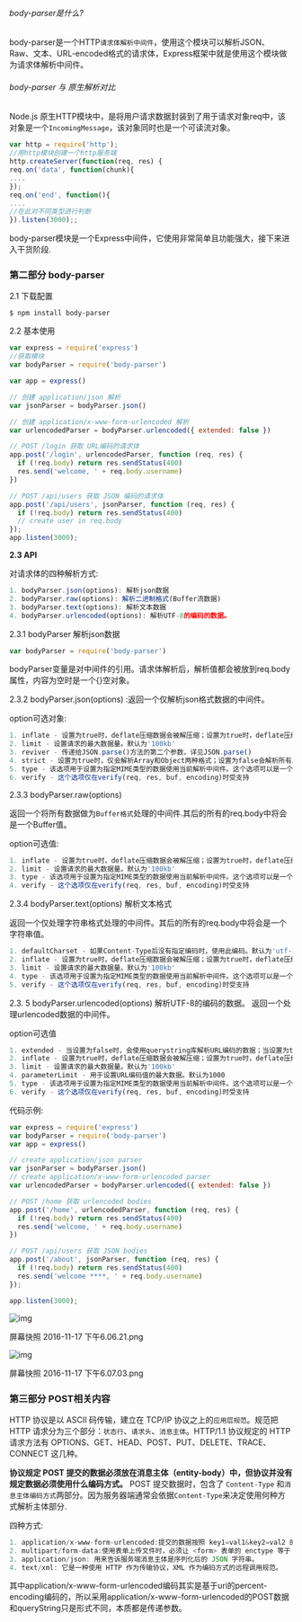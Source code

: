 ###### body-parser是什么?

body-parser是一个HTTP`请求体解析中间件`，使用这个模块可以解析JSON、Raw、文本、URL-encoded格式的请求体，Express框架中就是使用这个模块做为请求体解析中间件。

###### body-parser 与 原生解析对比

Node.js 原生HTTP模块中，是将用户请求数据封装到了用于请求对象req中，该对象是一个`IncomingMessage`，该对象同时也是一个可读流对象。

```js
var http = require('http');
//用http模块创建一个http服务端 
http.createServer(function(req, res) {
req.on('data', function(chunk){
....
});
req.on('end', function(){
....
//在此对不同类型进行判断
}).listen(3000);;
```

body-parser模块是一个Express中间件，它使用非常简单且功能强大，接下来进入干货阶段.

### 第二部分 body-parser

2.1 下载配置

```
$ npm install body-parser
```

2.2 基本使用

```js
var express = require('express')
//获取模块
var bodyParser = require('body-parser')

var app = express()

// 创建 application/json 解析
var jsonParser = bodyParser.json()

// 创建 application/x-www-form-urlencoded 解析
var urlencodedParser = bodyParser.urlencoded({ extended: false })

// POST /login 获取 URL编码的请求体
app.post('/login', urlencodedParser, function (req, res) {
  if (!req.body) return res.sendStatus(400)
  res.send('welcome, ' + req.body.username)
})

// POST /api/users 获取 JSON 编码的请求体
app.post('/api/users', jsonParser, function (req, res) {
  if (!req.body) return res.sendStatus(400)
  // create user in req.body
});
app.listen(3000);
```

**2.3 API**

对请求体的四种解析方式:

```js
1. bodyParser.json(options): 解析json数据
2. bodyParser.raw(options): 解析二进制格式(Buffer流数据)
3. bodyParser.text(options): 解析文本数据
4. bodyParser.urlencoded(options): 解析UTF-8的编码的数据。
```

2.3.1 bodyParser 解析json数据

```js
var bodyParser = require('body-parser')
```

bodyParser变量是对中间件的引用。请求体解析后，解析值都会被放到req.body属性，内容为空时是一个{}空对象。

2.3.2 bodyParser.json(options) :返回一个仅解析json格式数据的中间件。

option可选对象:

```js
1. inflate - 设置为true时，deflate压缩数据会被解压缩；设置为true时，deflate压缩数据会被拒绝。默认为true。
2. limit - 设置请求的最大数据量。默认为'100kb'
3. reviver - 传递给JSON.parse()方法的第二个参数，详见JSON.parse()
4. strict - 设置为true时，仅会解析Array和Object两种格式；设置为false会解析所有JSON.parse支持的格式。默认为true
5. type - 该选项用于设置为指定MIME类型的数据使用当前解析中间件。这个选项可以是一个函数或是字符串，当是字符串是会使用type-is来查找MIMI类型；当为函数是，中间件会通过fn(req)来获取实际值。默认为application/json。
6. verify - 这个选项仅在verify(req, res, buf, encoding)时受支持
```

2.3.3 bodyParser.raw(options)

返回一个将所有数据做为`Buffer格式`处理的中间件.其后的所有的req.body中将会是一个Buffer值。

option可选值:

```js
1. inflate - 设置为true时，deflate压缩数据会被解压缩；设置为true时，deflate压缩数据会被拒绝。默认为true。
2. limit - 设置请求的最大数据量。默认为'100kb'
3. type - 该选项用于设置为指定MIME类型的数据使用当前解析中间件。这个选项可以是一个函数或是字符串，当是字符串是会使用type-is来查找MIMI类型；当为函数是，中间件会通过fn(req)来获取实际值。默认为application/octet-stream。
4. verify - 这个选项仅在verify(req, res, buf, encoding)时受支持
```

2.3.4 bodyParser.text(options) 解析文本格式

返回一个仅处理字符串格式处理的中间件。其后的所有的req.body中将会是一个字符串值。

```js
1. defaultCharset - 如果Content-Type后没有指定编码时，使用此编码。默认为'utf-8'
2. inflate - 设置为true时，deflate压缩数据会被解压缩；设置为true时，deflate压缩数据会被拒绝。默认为true。
3. limit - 设置请求的最大数据量。默认为'100kb'
4. type - 该选项用于设置为指定MIME类型的数据使用当前解析中间件。这个选项可以是一个函数或是字符串，当是字符串是会使用type-is来查找MIMI类型；当为函数是，中间件会通过fn(req)来获取实际值。默认为application/octet-stream。
5. verify - 这个选项仅在verify(req, res, buf, encoding)时受支持
```

2.3. 5 bodyParser.urlencoded(options) 解析UTF-8的编码的数据。
 返回一个处理urlencoded数据的中间件。

option可选值

```js
1. extended - 当设置为false时，会使用querystring库解析URL编码的数据；当设置为true时，会使用qs库解析URL编码的数据。后没有指定编码时，使用此编码。默认为true
2. inflate - 设置为true时，deflate压缩数据会被解压缩；设置为true时，deflate压缩数据会被拒绝。默认为true。
3. limit - 设置请求的最大数据量。默认为'100kb'
4. parameterLimit - 用于设置URL编码值的最大数据。默认为1000
5. type - 该选项用于设置为指定MIME类型的数据使用当前解析中间件。这个选项可以是一个函数或是字符串，当是字符串是会使用type-is来查找MIMI类型；当为函数是，中间件会通过fn(req)来获取实际值。默认为application/octet-stream。
6. verify - 这个选项仅在verify(req, res, buf, encoding)时受支持
```

代码示例:

```js
var express = require('express')
var bodyParser = require('body-parser')
var app = express()

// create application/json parser
var jsonParser = bodyParser.json()
// create application/x-www-form-urlencoded parser
var urlencodedParser = bodyParser.urlencoded({ extended: false })

// POST /home 获取 urlencoded bodies
app.post('/home', urlencodedParser, function (req, res) {
  if (!req.body) return res.sendStatus(400)
  res.send('welcome, ' + req.body.username)
})

// POST /api/users 获取 JSON bodies
app.post('/about', jsonParser, function (req, res) {
  if (!req.body) return res.sendStatus(400)
  res.send('welcome ****, ' + req.body.username)
});

app.listen(3000);
```

![img](//upload-images.jianshu.io/upload_images/326255-d03bc0d461ade3a3.png?imageMogr2/auto-orient/strip%7CimageView2/2/w/700)

屏幕快照 2016-11-17 下午6.06.21.png

![img](//upload-images.jianshu.io/upload_images/326255-6da516cef7775bd9.png?imageMogr2/auto-orient/strip%7CimageView2/2/w/700)

屏幕快照 2016-11-17 下午6.07.03.png

### 第三部分 POST相关内容

HTTP 协议是以 ASCII 码传输，建立在 TCP/IP 协议之上的`应用层规范`。规范把 HTTP 请求分为三个部分：`状态行`、`请求头`、`消息主体`。HTTP/1.1 协议规定的 HTTP 请求方法有 OPTIONS、GET、HEAD、POST、PUT、DELETE、TRACE、CONNECT 这几种。

**协议规定 POST 提交的数据必须放在消息主体（entity-body）中，但协议并没有规定数据必须使用什么编码方式。**
 POST 提交数据时，包含了 `Content-Type` 和`消息主体编码方式`两部分。因为服务器端通常会依据`Content-Type`来决定使用何种方式解析主体部分.

四种方式:

```js
1. application/x-www-form-urlencoded:提交的数据按照 key1=val1&key2=val2 的方式进行编码，key 和 val 都进行了 URL 转码。
2. multipart/form-data:使用表单上传文件时，必须让 <form> 表单的 enctype 等于 multipart/form-data
3. application/json: 用来告诉服务端消息主体是序列化后的 JSON 字符串。
4. text/xml: 它是一种使用 HTTP 作为传输协议，XML 作为编码方式的远程调用规范。
```

其中application/x-www-form-urlencoded编码其实是基于uri的percent-encoding编码的，所以采用application/x-www-form-urlencoded的POST数据和queryString只是形式不同，本质都是传递参数。